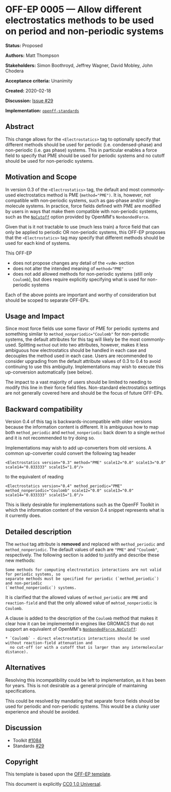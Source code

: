 # OFF-EP 0005 — Allow different electrostatics methods to be used on period and non-periodic systems

**Status:** Proposed

**Authors:** Matt Thompson

**Stakeholders:** Simon Boothroyd, Jeffrey Wagner, David Mobley, John Chodera

**Acceptance criteria:** Unanimity

**Created:** 2020-02-18

**Discussion:** [Issue #29](https://github.com/openforcefield/standards/issues/29)

**Implementation:** [``openff-standards``](https://github.com/openforcefield/openff-standards)

## Abstract

This change allows for the `<Electrostatics>` tag to optionally specify that different methods
should be used for periodic (i.e. condensed-phase) and non-periodic (i.e. gas phase) systems. This
in particular enables a force field to specify that PME should be used for periodic systems and no
cutoff should be used for non-periodic systems.

## Motivation and Scope

In version 0.3 of the `<Electrostatics>` tag, the default and most commonly-used electrostatics
method is PME (`method="PME")`. It is, however, not compatible with non-periodic systems, such as
gas-phase and/or single-molecule systems. In practice, force fields defined with PME are modified by
users in ways that make them compatible with non-periodic systems, such as the
[``NoCutoff``](http://docs.openmm.org/latest/userguide/theory/02_standard_forces.html?highlight=nocutoff#coulomb-interaction-without-cutoff)
option provided by OpenMM's ``NonbondedForce``.

Given that is it not tractable to use (much less train) a force field that can only be applied to
periodic OR non-periodic systems, this OFF-EP proposes that the `<Electrostatics>` tag may specify
that different methods should be used for each kind of systems.

This OFF-EP
* does not propose changes any detail of the `<vdW>` section
* does not alter the intended meaning of `method="PME"`
* does not add allowed methods for non-periodic systems (still only `Coulomb`), but does require
  explicitly specifying what is used for non-periodic systems

Each of the above points are important and worthy of consideration but should be scoped to separate OFF-EPs.

## Usage and Impact

Since most force fields use some flavor of PME for periodic systems and something similar to
`method_nonperiodic="Coulomb"` for non-periodic systems, the default attributes for this tag will
likely be the most commonly-used. Splitting `method` out into two attributes, however, makes it less
ambiguous how electrostatics should be handled in each case and decouples the method used in each
case. Users are recommended to consider upgrading from the default attribute values of 0.3 to 0.4 to avoid
continuing to use this ambiguity. Implementations may wish to execute this up-conversion
automatically (see below).

The impact to a vast majority of users should be limited to needing to modify this line in their
force field files. Non-standard electrostatics settings are not generally covered here and should be
the focus of future OFF-EPs.

## Backward compatibility

Version 0.4 of this tag is backwards-incompatible with older versions because the information
content is different. It is ambiguous how to map both `method_periodic` and `method_nonperiodic`
back down to a single `method` and it is not recommended to try doing so.

Implementations may wish to add up-converters from old versions. A common up-converter could convert the
following tag header

```
<Electrostatics version="0.3" method="PME" scale12="0.0" scale13="0.0" scale14="0.833333" scale15="1.0"/>
```

to the equivalent of reading

```
<Electrostatics version="0.4" method_periodic="PME" method_nonperiodic="Coulomb" scale12="0.0" scale13="0.0" scale14="0.833333" scale15="1.0"/>
```

This is likely desirable for implementations such as the OpenFF Toolkit in which the information
content of the version 0.4 snippet represents what is it currently does.

## Detailed description

The `method` tag attribute is **removed** and replaced with `method_periodic` and `method_nonperiodic`.
The default values of each are `"PME"` and `"Coulomb"`, respectively. The following section is added
to justify and describe these new methods:

```
Some methods for computing electrostatics interactions are not valid for periodic systems, so
separate methods must be specified for periodic (`method_periodic`) and non-periodic
(`method_nonperiodic`) systems.
```

It is clarified that the allowed values of `method_periodic` are `PME` and `reaction-field` and that the only
allowed value of `mehtod_nonperiodic` is `Coulomb`.

A clause is added to the description of the `Coulomb` method that makes it clear how it can be
implemented in engines like GROMACS that do not support an equivalent of OpenMM's
[``NonbondedForce.NoCutoff``](http://docs.openmm.org/latest/userguide/theory/02_standard_forces.html?highlight=nocutoff#coulomb-interaction-without-cutoff):

```
* `Coulomb` - direct electrostatics interactions should be used without reaction-field attenuation and
  no cut-off (or with a cutoff that is larger than any intermolecular distance).
```

## Alternatives

Resolving this incompatibility could be left to implementation, as it has been for years. This is not
desirable as a general principle of maintaining specifications.

This could be resolved by mandating that separate force fields should be used for periodic and
non-periodic systems. This would be a clunky user experience and should be avoided.

## Discussion

- Toolkit [#1084](https://github.com/openforcefield/openff-toolkit/issues/1084)
- Standards [#29](https://github.com/openforcefield/standards/issues/29)

## Copyright

This template is based upon the
[OFF-EP template](https://openforcefield.github.io/standards/enhancement-proposals/off-ep-template/).

This document is explicitly [CC0 1.0 Universal](https://creativecommons.org/publicdomain/zero/1.0/).
